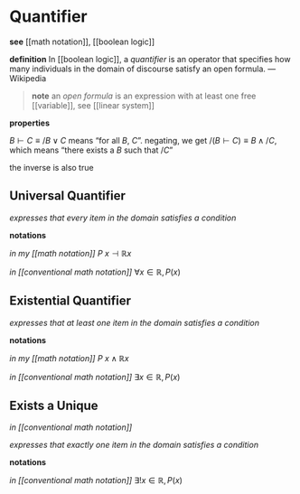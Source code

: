 # Quantifier

**see** [[math notation]], [[boolean logic]]

**definition** In [[boolean logic]], a _quantifier_ is an operator that specifies how many individuals in the domain of discourse satisfy an open formula. &mdash; Wikipedia

> **note** an _open formula_ is an expression with at least one free [[variable]], see [[linear system]]

**properties**

$B \vdash C \equiv /B \lor C$ means “for all $B$, $C$”. negating, we get $/(B \vdash C) \equiv B \land /C$, which means “there exists a $B$ such that $/C$”

the inverse is also true

## Universal Quantifier

_expresses that every item in the domain satisfies a condition_

**notations**

_in my [[math notation]]_ $P\ x \dashv \mathbb R x$

_in [[conventional math notation]]_ $\forall x \in \mathbb R, P(x)$

## Existential Quantifier

_expresses that at least one item in the domain satisfies a condition_

**notations**

_in my [[math notation]]_ $P\ x \land \mathbb R x$

_in [[conventional math notation]]_ $\exists x \in \mathbb R, P(x)$

## Exists a Unique

_in [[conventional math notation]]_

_expresses that exactly one item in the domain satisfies a condition_

**notations**

_in [[conventional math notation]]_ $\exists! x \in \mathbb R, P(x)$
